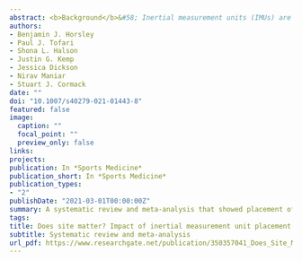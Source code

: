 ```yaml
---
abstract: <b>Background</b>&#58; Inertial measurement units (IMUs) are used for running gait analysis in a variety of sports. These sensors have been attached at various locations to capture stride data. However, it is unclear if different placement sites affect the derived outcome measures. <b>Objective</b>&#58; The aim of this systematic review and meta-analysis was to investigate the impact of placement on the validity and reliability of IMU-derived measures of running gait. <b>Methods</b>&#58; Online databases SPORTDiscus with Full Text, CINAHL Complete, MEDLINE (Ebscohost), EMBASE (Ovid) and Scopus were searched from the earliest record to 6 August 2020. Articles were included if they 1) used an IMU during running 2) reported spatiotemporal variables, peak ground reaction force (GRF) or vertical stiffness and 3) assessed validity or reliability. Meta-analyses were performed for a pooled validity estimate when 1) studies reported means and standard deviation for variables derived from the IMU and criterion 2) used the same IMU placement and 3) determined validity at a comparable running velocity (&#8804;1 m&#8729;s<sup>-1</sup> difference). <b>Results</b>&#58; Thirty-nine articles were included, where placement varied between the foot, tibia, hip, sacrum, lumbar spine (LS), torso and thoracic spine (TS). Initial contact, toe-off, contact time (CT), flight time (FT), step time, stride time, swing time, step frequency (SF), step length (SL), stride length, peak vertical and resultant ground reaction force (GRF) and vertical stiffness were analysed. Four variables (CT, FT, SF and SL) were meta-analysed, where CT was compared between foot, tibia and LS placements and SF was compared between foot and LS. Foot placement data was meta-analysed for FT and SL. All data are mean difference (MD [95%CI]). No significant difference was observed for any site compared to the criterion for CT (foot&#58; -11.47 ms [-45.68, 22.74], p=0.43; tibia&#58; 22.34 ms [-18.59, 63.27], p=0.18; LS&#58; -48.74 ms [-120.33, 22.85], p=0.12), FT (foot&#58; 11.93 ms [-8.88, 32.74], p=0.13), SF (foot&#58; 0.45 step&#8729;min<sup>-1</sup> [-1.75, 2.66], p=0.47; LS&#58; -3.45 step&#8729;min<sup>-1</sup> [-16.28, 9.39], p=0.37) and SL (foot&#58; 0.21 cm [-1.76, 2.18], p=0.69). Reliable derivations of CT (coefficient of variation [CV] &#60;9.9%), FT (CV &#60;11.6%) and SF (CV &#60;4.4%) were shown using foot- and LS-worn IMUs, while the CV was &#60;7.8% for foot-determined stride time, SL and stride length. Vertical GRF was reliable from the LS (CV=4.2%) and TS (CV=3.3%) using a spring-mass model, while vertical stiffness was moderately (r=0.66) and nearly perfectly (r=0.98) correlated with criterion measures from the TS. <b>Conclusion</b>&#58; Placement of IMUs on the foot, tibia and LS are suitable to derive valid and reliable stride data, suggesting measurement site may not be a critical factor. However, evidence regarding the ability to accurately detect stride events from the TS is unclear and this warrants further investigation.
authors:
- Benjamin J. Horsley
- Paul J. Tofari
- Shona L. Halson
- Justin G. Kemp
- Jessica Dickson
- Nirav Maniar
- Stuart J. Cormack
date: ""
doi: "10.1007/s40279-021-01443-8"
featured: false
image:
  caption: ""
  focal_point: ""
  preview_only: false
links:
projects:
publication: In *Sports Medicine*
publication_short: In *Sports Medicine*
publication_types:
- "2"
publishDate: "2021-03-01T00:00:00Z"
summary: A systematic review and meta-analysis that showed placement of inertial measurement units does not appear to be the limiting factor to stride variable validity and reliability.
tags:
title: Does site matter? Impact of inertial measurement unit placement on the validity and reliability of stride variables during running
subtitle: Systematic review and meta-analysis
url_pdf: https://www.researchgate.net/publication/350357041_Does_Site_Matter_Impact_of_Inertial_Measurement_Unit_Placement_on_the_Validity_and_Reliability_of_Stride_Variables_During_Running_A_Systematic_Review_and_Meta-analysis
---
```

